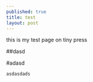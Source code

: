 ```yaml
---
published: true
title: test
layout: post
---
```

this is my test page on tiny press  


##dasd

#adasd

`asdasdads`